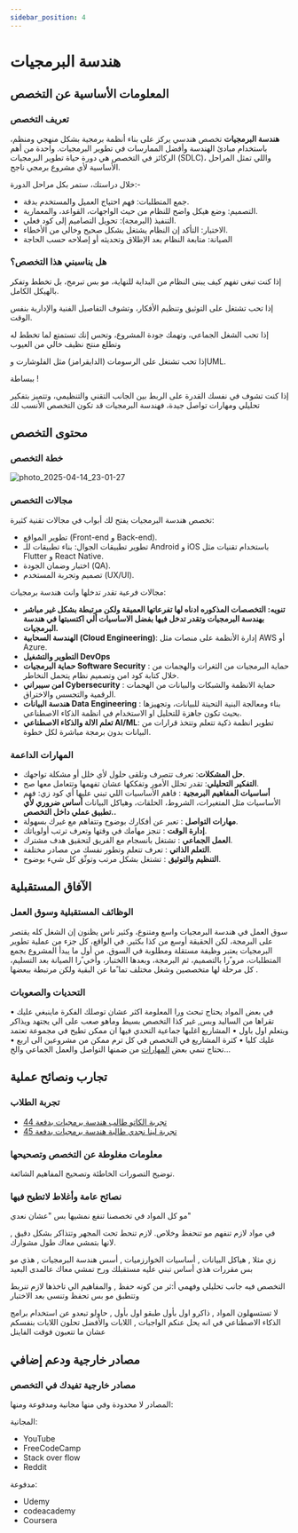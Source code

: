 ```yaml
---
sidebar_position: 4
---
```


# هندسة البرمجيات

## المعلومات الأساسية عن التخصص
### تعريف التخصص 
**هندسة البرمجيات** تخصص هندسي يركز على بناء أنظمة برمجية بشكل منهجي ومنظم، باستخدام مبادئ الهندسة وأفضل الممارسات في تطوير البرمجيات.
واحدة من أهم الركائز في التخصص هي دورة حياة تطوير البرمجيات (SDLC)، واللي تمثل المراحل الأساسية لأي مشروع برمجي ناجح.

خلال دراستك، ستمر بكل مراحل الدورة:-
- جمع المتطلبات: فهم احتياج العميل والمستخدم بدقة.
-	التصميم: وضع هيكل واضح للنظام من حيث الواجهات، القواعد، والمعمارية.
-	التنفيذ (البرمجة): تحويل التصاميم إلى كود فعلي.
-	الاختبار: التأكد إن النظام يشتغل بشكل صحيح وخالي من الأخطاء.
-	الصيانة: متابعة النظام بعد الإطلاق وتحديثه أو إصلاحه حسب الحاجة

### هل يناسبني هذا التخصص؟  
إذا كنت تبغى تفهم كيف يبنى النظام من البداية للنهاية، مو بس تبرمج، بل تخطط وتفكر بالهيكل الكامل.
 
إذا تحب تشتغل على التوثيق وتنظيم الأفكار، وتشوف التفاصيل الفنية والإدارية بنفس الوقت.
 
إذا تحب الشغل الجماعي، وتهمك جودة المشروع، وتحس إنك تستمتع لما تخطط له وتطلع منتج نظيف خالي من العيوب
 
إذا تحب تشتغل على الرسومات (الدايقرامز) مثل الفلوشارت وUML.

ببساطة ! 

إذا كنت تشوف في نفسك القدرة على الربط بين الجانب التقني والتنظيمي، وتتميز بتفكير تحليلي ومهارات تواصل جيدة، فهندسة البرمجيات قد تكون التخصص الأنسب لك


## محتوى التخصص

### خطة التخصص  
 ![photo_2025-04-14_23-01-27](https://github.com/user-attachments/assets/ad64af46-8413-44c4-a4c2-884062cf292a)


### مجالات التخصص  
تخصص هندسة البرمجيات يفتح لك أبواب في مجالات تقنية كثيرة:

 - تطوير المواقع (Front-end و Back-end).
 - تطوير تطبيقات الجوال: بناء تطبيقات للـ Android و iOS باستخدام تقنيات مثل Flutter و React Native.
 - اختبار وضمان الجودة (QA).
 - تصميم وتجربة المستخدم (UX/UI).

مجالات فرعية تقدر تدخلها وانت هندسة برمجيات:
* **تنويه: التخصصات المذكوره ادناه لها تفرعاتها العميقة ولكن مرتبطة بشكل غير مباشر بهندسة البرمجيات وتقدر تدخل فيها بفضل الاساسيات ألي اكتسبتها في هندسة البرمجيات.**
* **الهندسة السحابية (Cloud Engineering)**: إدارة الأنظمة على منصات مثل AWS أو Azure.
* **التطوير والتشغيل DevOps**
* **حماية البرمجيات Software Security** : حماية البرمجيات من الثغرات والهجمات من خلال كتابة كود امن وتصميم نظام يتحمل النخاطر.
* **امن سيبراني Cybersecurity** : حماية الانظمة والشبكات والبيانات من الهجمات الرقمية والتجسس والاختراق.
* **هندسة البيانات Data Engineering** : بناء ومعالجة البنية التحيتة للبيانات، وتجهيزها بحيث تكون جاهزة للتحليل او الاستخدام في انظمة الذكاء الاصطناعي.
* **تعلم الالة والذكاء الاصطناعي AI/ML**: تطوير انظمة ذكية تتعلم وتتخذ قرارات من البيانات بدون برمجة مباشرة لكل خطوة.


### المهارات الداعمة  
* **حل المشكلات**: تعرف تتصرف وتلقى حلول لأي خلل أو مشكلة تواجهك.
* **التفكير التحليلي**: تقدر تحلل الأمور وتفككها عشان تفهمها وتتعامل معها صح.
* **أساسيات المفاهيم البرمجية** : فاهم الأساسيات اللي تبني عليها أي كود زي: فهم الأساسيات مثل المتغيرات، الشروط، الحلقات، وهياكل البيانات **أساس ضروري لأي تطبيق عملي داخل التخصص..**
* **مهارات التواصل** : تعبر عن أفكارك بوضوح وتتفاهم مع غيرك بسهولة.
* **إدارة الوقت** : تنجز مهامك في وقتها وتعرف ترتب أولوياتك.
* **العمل الجماعي** : تشتغل بانسجام مع الفريق لتحقيق هدف مشترك.
* **التعلم الذاتي** : تعرف تتعلم وتطور نفسك من مصادر مختلفة.
* **التنظيم والتوثيق** : تشتغل بشكل مرتب وتوثّق كل شيء بوضوح.



## الآفاق المستقبلية
### الوظائف المستقبلية وسوق العمل  
سوق العمل في هندسة البرمجيات واسع ومتنوع، وكثير ناس يظنون إن الشغل كله يقتصر على البرمجة، لكن الحقيقة أوسع
من كذا بكثير.
في الواقع، كل جزء من عملية تطوير البرمجيات يعتبر وظيفة مستقلة ومطلوبة في السوق. من أول ما يبدأ المشروع بجمع
المتطلبات، مرو ًرا بالتصميم، ثم البرمجة، وبعدها االختبار، وأخي ًرا الصيانة بعد التسليم، كل مرحلة لها متخصصين وشغل
مختلف تما ًما عن البقية ولكن مرتبطة ببعضها .

### التحديات والصعوبات  
• في بعض المواد يحتاج تبحث ورا المعلومة اكثر عشان توصلك الفكرة ماينبغي عليك تقراها من الساليد وبس, غير
كذا التخصص بسيط وماهو صعب على الي يجتهد ويذاكر ويتعلم اول باول
• المشاريع اغلبها جماعية التحدي فيها ان ممكن تطيح في مجموعة تعتمد عليك كليا
• كثرة المشاريع في التخصص في كل ترم ممكن من مشروعين الى اربع
• تحتاج تنمي بعض [المهارات](#المهارات-الداعمة) من ضمنها التواصل والعمل الجماعي والخ...

## تجارب ونصائح عملية
### تجربة الطلاب  
- [تجربة الكاتو طالب هندسة برمجيات بدفعة 44](https://uqucc-majors.sb.sa/blog/se-exp/elcato)
- [تجربة لينا نجدي طالبة هندسة برمجيات بدفعة 45](https://uqucc-majors.sb.sa/blog/se-exp/Lina)
### معلومات مغلوطة عن التخصص وتصحيحها  
توضيح التصورات الخاطئة وتصحيح المفاهيم الشائعة.

### نصائح عامة وأغلاط لاتطيح فيها  
مو كل المواد في تخصصنا تنفع نمشيها بس "عشان نعدي"

في مواد لازم تنفهم مو تنحفظ وخلاص. لازم تنحط تحت المجهر وتتذاكر بشكل دقيق , لانها بتمشي معاك طول مشوارك.

زي مثلا , هياكل البيانات , أساسيات الخوارزميات , أسس هندسة البرمجيات , هذي مو بس مقررات هذي أساس تبني عليه مستقبلك ورح تمشي معاك عالمدى البعيد

التخصص فيه جانب تحليلي وفهمي أ:ثر من كونه حفظ , والمفاهيم الي تاخذها لازم تنربط وتتطبق مو بس تحفظ وتنسى بعد الاختبار

لا تستسهلون المواد , ذاكرو اول بأول طبقو اول بأول , حاولو تبعدو عن استخدام برامج الذكاء الاصطناعي في انه يحل عنكم الواجبات , اللابات والأفضل تحلون اللابات بنفسكم عشان ما تتعبون فوقت الفاينل

## مصادر خارجية ودعم إضافي

### مصادر خارجية تفيدك في التخصص  
المصادر لا محدودة وفي منها مجانية ومدفوعة ومنها:

المجانية:

- YouTube 
- FreeCodeCamp
- Stack over flow
- Reddit

مدفوعة:

- Udemy
- codeacademy
- Coursera  

